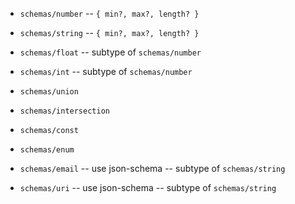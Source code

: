 - `schemas/number` -- `{ min?, max?, length? }`

- `schemas/string` -- `{ min?, max?, length? }`

- `schemas/float` -- subtype of `schemas/number`
- `schemas/int` -- subtype of `schemas/number`

- `schemas/union`
- `schemas/intersection`

- `schemas/const`
- `schemas/enum`

- `schemas/email` -- use json-schema -- subtype of `schemas/string`
- `schemas/uri` -- use json-schema -- subtype of `schemas/string`
